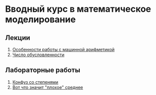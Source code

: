 # Вводный курс в математическое моделирование

## Лекции

1. [Особенности работы с машинной арифметикой](theory/numbers.md)
1. [Число обусловленности](theory/condition_number.md)

## Лабораторные работы

1. [Конфуз со степенями](practice/Trouble%20with%20powers.ipynb)
2. [Вот что значит "плохое" среднее](practice/What%20does%20mean%20mean%20mean.ipynb)
